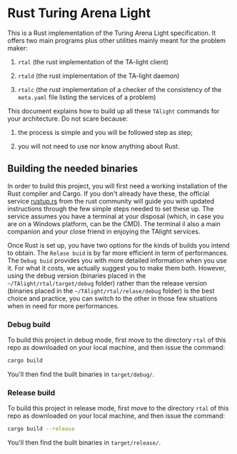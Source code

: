 # Rust Turing Arena Light

This is a Rust implementation of the Turing Arena Light specification.
It offers two main programs plus other utilities mainly meant for the problem maker:

1. `rtal` (the rust implementation of the TA-light client)

2. `rtald` (the rust implementation of the TA-light daemon)

3. `rtalc` (the rust implementation of a checker of the consistency of the `meta.yaml` file listing the services of a problem)

This document explains how to build up all these `TAlight` commands for your architecture.
Do not scare because:

1. the process is simple and you will be followed step as step;

2. you will not need to use nor know anything about Rust.


## Building the needed binaries

In order to build this project, you will first need a working installation of the Rust compiler and Cargo.
If you don't already have these, the official service [rustup.rs](https://rustup.rs/) from the rust community will guide you with updated instructions through the few simple steps needed to set these up. The service assumes you have a terminal at your disposal (which, in case you are on a Windows platform, can be the CMD). The terminal il also a main companion and your close friend in enjoying the TAlight services.

Once Rust is set up, you have two options for the kinds of builds you intend to obtain.
The `Relase buid` is by far more efficient in term of performances.
The `Debug buid` provides you with more detailed information when you use it. For what it costs, we actually suggest you to make them both.
However, using the debug version (binaries placed in the `~/TAlight/rtal/target/debug` folder) rather than the release version (binaries placed in the `~/TAlight/rtal/relase/debug` folder) is the best choice and practice, you can switch to the other in those few situations when in need for more performances. 

### Debug build

To build this project in debug mode, first move to the directory `rtal` of this repo as downloaded on your local machine, and then issue the command:
```bash
cargo build
```
You'll then find the built binaries in `target/debug/`.

### Release build

To build this project in release mode, first move to the directory `rtal` of this repo as downloaded on your local machine, and then issue the command:
```bash
cargo build --release
```
You'll then find the built binaries in `target/release/`.

